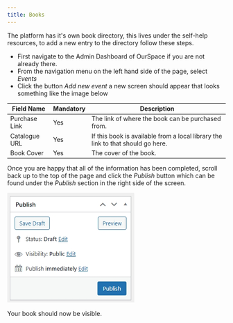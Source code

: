 ```yaml
---
title: Books
---
```


The platform has it's own book directory, this lives under the self-help resources, to add a new entry to the directory follow these steps.

* First navigate to the Admin Dashboard of OurSpace if you are not already there.
* From the navigation menu on the left hand side of the page, select _Events_
* Click the button _Add new event_ a new screen should appear that looks something like the image below


|Field Name       | Mandatory | Description
|-----------------|-----------|------------------------------ |
| Purchase Link      |  Yes      | The link of where the book can be purchased from.   |
| Catalogue URL      |  Yes      | If this book is available from a local library the link to that should go here.  |
| Book Cover        |  Yes      | The cover of the book.    |

Once you are happy that all of the information has been completed, scroll back up to the top of the page and click the _Publish_ button which can be found under the _Publish_ section in the right side of the screen.

![alt text](../../../images/os-new-topic-publish.jpeg)

Your book should now be visible.